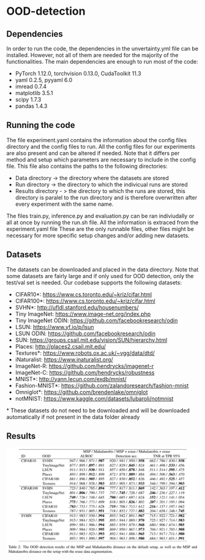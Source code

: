 # OOD-detection


## Dependencies
In order to run the code, the dependencies in the unvertainty.yml file can be installed. However, not all of them are needed for the majority of the functionalities. The main dependencies are enough to run most of the code:

- PyTorch 1.12.0, torchvision 0.13.0, CudaToolkit 11.3
- yaml 0.2.5, pyyaml 6.0
- imread 0.7.4
- matplotlib 3.5.1
- scipy 1.7.3
- pandas 1.4.3

## Running the code
The file experiment.yaml contains the information about the config files directory and the config files to run. All the config files for our experiments are also present and can be altered if needed. Note that it differs per method and setup which parameters are necessary to include in the config file.
This file also contains the paths to the following directories:

- Data directory -> the directory where the datasets are stored
- Run directory -> the directory to which the indivicual runs are stored
- Results directory - > the directory to which the runs are stored, this directory is paralel to the run directory and is therefore overwritten after every experiment with the same name.

The files train.py, inference.py and evaluation.py can be ran indiviudally or all at once by running the run.sh file. All the information is extraced from the experiment.yaml file These are the only runnable files, other files might be necessary for more specific setup changes and/or adding new datasets. 

## Datasets
The datasets can be downloaded and placed in the data directory. Note that some datasets are fairly large and if only used for OOD detection, only the test/val set is needed. Our codebase supports the following datasets:

- CIFAR10*: https://www.cs.toronto.edu/~kriz/cifar.html
- CIFAR100*: https://www.cs.toronto.edu/~kriz/cifar.html
- SVHN*: http://ufldl.stanford.edu/housenumbers/
- Tiny ImageNet: https://www.image-net.org/index.php
- Tiny ImageNet ODIN: https://github.com/facebookresearch/odin 
- LSUN: https://www.yf.io/p/lsun
- LSUN ODIN: https://github.com/facebookresearch/odin
- SUN: https://groups.csail.mit.edu/vision/SUN/hierarchy.html
- Places: http://places2.csail.mit.edu/
- Textures*: https://www.robots.ox.ac.uk/~vgg/data/dtd/
- iNaturalist: https://www.inaturalist.org/
- ImageNet-R: https://github.com/hendrycks/imagenet-r
- ImageNet-C: https://github.com/hendrycks/robustness
- MNIST*: http://yann.lecun.com/exdb/mnist/
- Fashion-MNIST*: https://github.com/zalandoresearch/fashion-mnist
- Omniglot*: https://github.com/brendenlake/omniglot
- notMNIST: https://www.kaggle.com/datasets/lubaroli/notmnist

\* These datasets do not need to be downloaded and will be downloaded automatically if not present in the data folder already

## Results

![alt text](https://github.com/SimonMariani/OOD-detection/blob/main/table.png?raw=true)

